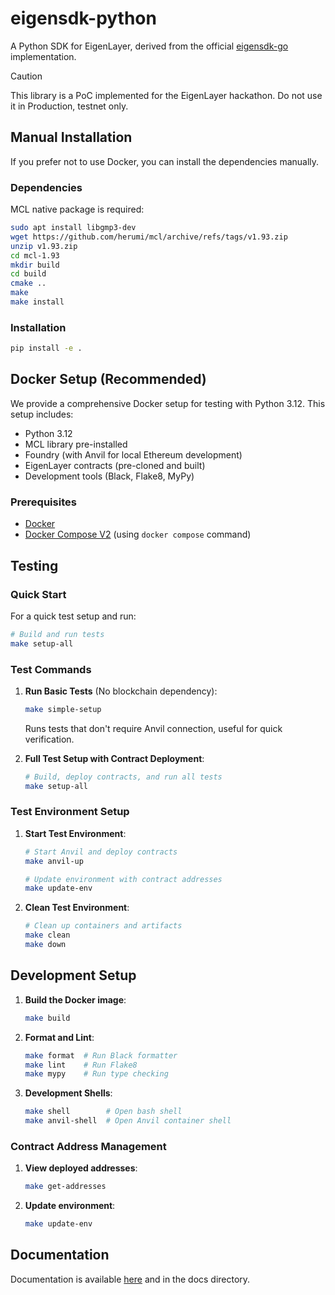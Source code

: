 # eigensdk-python

A Python SDK for EigenLayer, derived from the official [eigensdk-go](https://github.com/layr-Labs/eigensdk-go/tree/master/) implementation.

> [!CAUTION]
> This library is a PoC implemented for the EigenLayer hackathon. Do not use it in Production, testnet only.

## Manual Installation

If you prefer not to use Docker, you can install the dependencies manually.

### Dependencies

MCL native package is required:
```bash
sudo apt install libgmp3-dev
wget https://github.com/herumi/mcl/archive/refs/tags/v1.93.zip
unzip v1.93.zip
cd mcl-1.93
mkdir build
cd build
cmake ..
make
make install
```

### Installation

```bash
pip install -e .
```

## Docker Setup (Recommended)

We provide a comprehensive Docker setup for testing with Python 3.12. This setup includes:

- Python 3.12
- MCL library pre-installed
- Foundry (with Anvil for local Ethereum development)
- EigenLayer contracts (pre-cloned and built)
- Development tools (Black, Flake8, MyPy)

### Prerequisites

- [Docker](https://docs.docker.com/get-docker/)
- [Docker Compose V2](https://docs.docker.com/compose/install/) (using `docker compose` command)

## Testing

### Quick Start

For a quick test setup and run:

```bash
# Build and run tests
make setup-all

```

### Test Commands

1. **Run Basic Tests** (No blockchain dependency):
   ```bash
   make simple-setup
   ```
   Runs tests that don't require Anvil connection, useful for quick verification.


2. **Full Test Setup with Contract Deployment**:
   ```bash
   # Build, deploy contracts, and run all tests
   make setup-all
   ```

### Test Environment Setup

1. **Start Test Environment**:
   ```bash
   # Start Anvil and deploy contracts
   make anvil-up
   
   # Update environment with contract addresses
   make update-env
   ```

2. **Clean Test Environment**:
   ```bash
   # Clean up containers and artifacts
   make clean
   make down
   ```

## Development Setup

1. **Build the Docker image**:
   ```bash
   make build
   ```


2. **Format and Lint**:
   ```bash
   make format  # Run Black formatter
   make lint    # Run Flake8
   make mypy    # Run type checking
   ```

3. **Development Shells**:
   ```bash
   make shell        # Open bash shell
   make anvil-shell  # Open Anvil container shell
   ```

### Contract Address Management

1. **View deployed addresses**:
   ```bash
   make get-addresses
   ```

2. **Update environment**:
   ```bash
   make update-env
   ```


## Documentation

Documentation is available [here](https://eigensdk-python.readthedocs.io/en/latest) and in the docs directory.
